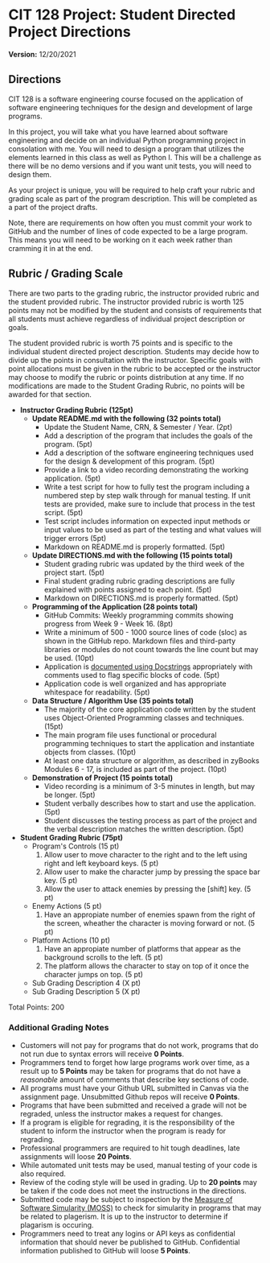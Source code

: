 # CIT 128 Project: Student Directed Project Directions

**Version:** 12/20/2021

## Directions

CIT 128 is a software engineering course focused on the application of software engineering techniques for the design and development of large programs.

In this project, you will take what you have learned about software engineering and decide on an individual Python programming project in consolation with me. You will need to design a program that utilizes the elements learned in this class as well as Python I. This will be a challenge as there will be no demo versions and if you want unit tests, you will need to design them.

As your project is unique, you will be required to help craft your rubric and grading scale as part of the program description. This will be completed as a part of the project drafts.

Note, there are requirements on how often you must commit your work to GitHub and the number of lines of code expected to be a large program. This means you will need to be working on it each week rather than cramming it in at the end.

## Rubric / Grading Scale

There are two parts to the grading rubric, the instructor provided rubric and the student provided rubric. The instructor provided rubric is worth 125 points may not be modified by the student and consists of requirements that all students must achieve regardless of individual project description or goals.

The student provided rubric is worth 75 points and is specific to the individual student directed project description. Students may decide how to divide up the points in consultation with the instructor. Specific goals with point allocations must be given in the rubric to be accepted or the instructor may choose to modify the rubric or points distribution at any time. If no modifications are made to the Student Grading Rubric, no points will be awarded for that section.

* **Instructor Grading Rubric (125pt)**
  * **Update README.md with the following (32 points total)**
    * Update the Student Name, CRN, & Semester / Year. (2pt)
    * Add a description of the program that includes the goals of the program. (5pt)
    * Add a description of the software engineering techniques used for the design & development of this program. (5pt)
    * Provide a link to a video recording demonstrating the working application. (5pt)
    * Write a test script for how to fully test the program including a numbered step by step walk through for manual testing. If unit tests are provided, make sure to include that process in the test script. (5pt)
    * Test script includes information on expected input methods or input values to be used as part of the testing and what values will trigger errors (5pt)
    * Markdown on README.md is properly formatted. (5pt)
  * **Update DIRECTIONS.md with the following (15 points total)**
    * Student grading rubric was updated by the third week of the project start. (5pt)
    * Final student grading rubric grading descriptions are fully explained with points assigned to each point. (5pt)
    * Markdown on DIRECTIONS.md is properly formatted. (5pt)
  * **Programming of the Application (28 points total)**
    * GitHub Commits: Weekly programming commits showing progress from Week 9 - Week 16. (8pt)
    * Write a minimum of 500 - 1000 source lines of code (sloc) as shown in the GitHub repo. Markdown files and third-party libraries or modules do not count towards the line count but may be used. (10pt)
    * Application is [documented using Docstrings](https://realpython.com/documenting-python-code/) appropriately with comments used to flag specific blocks of code. (5pt)
    * Application code is well organized and has appropriate whitespace for readability. (5pt)
  * **Data Structure / Algorithm Use (35 points total)**
    * The majority of the core application code written by the student uses Object-Oriented Programming classes and techniques. (15pt)
    * The main program file uses functional or procedural programming techniques to start the application and instantiate objects from classes. (10pt)
    * At least one data structure or algorithm, as described in zyBooks Modules 6 - 17, is included as part of the project. (10pt)
  * **Demonstration of Project (15 points total)**
    * Video recording is a minimum of 3-5 minutes in length, but may be longer. (5pt)
    * Student verbally describes how to start and use the application. (5pt)
    * Student discusses the testing process as part of the project and the verbal description matches the written description. (5pt)
* **Student Grading Rubric (75pt)**
  * Program's Controls (15 pt)
    1. Allow user to move character to the right and to the left using right and left keyboard keys. (5 pt)
    2. Allow user to make the character jump by pressing the space bar key. (5 pt)
    3. Allow the user to attack enemies by pressing the [shift] key. (5 pt)
  * Enemy Actions (5 pt)
    1. Have an appropiate number of enemies spawn from the right of the screen, wheather the character is moving forward or not. (5 pt)
  * Platform Actions (10 pt)
    1. Have an appropiate number of platforms that appear as the background scrolls to the left. (5 pt)
    2. The platform allows the character to stay on top of it once the character jumps on top. (5 pt)
  * Sub Grading Description 4 (X pt)
  * Sub Grading Description 5 (X pt)

Total Points: 200

### Additional Grading Notes

* Customers will not pay for programs that do not work, programs that do not run due to syntax errors will receive __0 Points__.
* Programmers tend to forget how large programs work over time, as a result up to __5 Points__ may be taken for programs that do not have a _reasonable_ amount of comments that describe key sections of code.
* All programs must have your Github URL submitted in Canvas via the assignment page. Unsubmitted Github repos will receive __0 Points__.
* Programs that have been submitted and received a grade will not be regraded, unless the instructor makes a request for changes.
* If a program is eligible for regrading, it is the responsibility of the student to inform the instructor when the program is ready for regrading.
* Professional programmers are required to hit tough deadlines, late assignments will loose __20 Points__.
* While automated unit tests may be used, manual testing of your code is also required. 
* Review of the coding style will be used in grading. Up to __20 points__ may be taken if the code does not meet the instructions in the directions.
* Submitted code may be subject to inspection by the [Measure of Software Simularity (MOSS)](https://theory.stanford.edu/~aiken/moss/) to check for simularity in programs that may be related to plagerism. It is up to the instructor to determine if plagarism is occuring.
* Programmers need to treat any logins or API keys as confidential information that should never be published to GitHub. Confidential information published to GitHub will loose __5 Points__.
